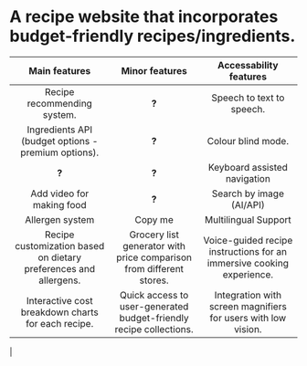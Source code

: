 # A recipe website that incorporates budget-friendly recipes/ingredients.

| Main features | Minor features | Accessability features |
| :-----------: | :------------: | :------------: |
| Recipe recommending system. | **?** | Speech to text to speech. |
| Ingredients API (budget options - premium options).  | **?** | Colour blind mode. |
| **?** | **?** | Keyboard assisted navigation |
| Add video for making food  | **?** | Search by image (AI/API) |
| Allergen system | Copy me | Multilingual Support |
| Recipe customization based on dietary preferences and allergens. | Grocery list generator with price comparison from different stores. | Voice-guided recipe instructions for an immersive cooking experience. |
| Interactive cost breakdown charts for each recipe. | Quick access to user-generated budget-friendly recipe collections. | Integration with screen magnifiers for users with low vision.
| 
